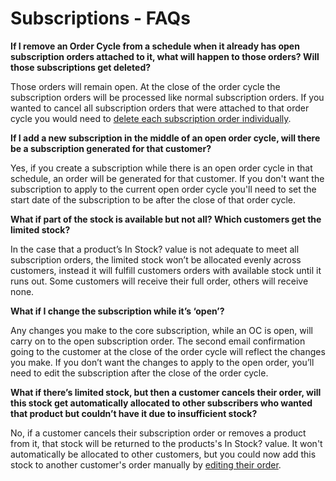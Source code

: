 # Subscriptions - FAQs

**If I remove an Order Cycle from a schedule when it already has open subscription orders attached to it, what will happen to those orders? Will those subscriptions get deleted?**

Those orders will remain open. At the close of the order cycle the subscription orders will be processed like normal subscription orders. If you wanted to cancel all subscription orders that were attached to that order cycle you would need to [delete each subscription order individually](subscriptions-creating-and-managing-orders.md#edit-a-customers-subscription).

**If I add a new subscription in the middle of an open order cycle, will there be a subscription generated for that customer?**

Yes, if you create a subscription while there is an open order cycle in that schedule, an order will be generated for that customer. If you don't want the subscription to apply to the current open order cycle you'll need to set the start date of the subscription to be after the close of that order cycle.

**What if part of the stock is available but not all? Which customers get the limited stock?**

In the case that a product’s In Stock? value is not adequate to meet all subscription orders, the limited stock won’t be allocated evenly across customers, instead it will fulfill customers orders with available stock until it runs out. Some customers will receive their full order, others will receive none.

**What if I change the subscription while it’s ‘open’?**

Any changes you make to the core subscription, while an OC is open, will carry on to the open subscription order. The second email confirmation going to the customer at the close of the order cycle will reflect the changes you make. If you don’t want the changes to apply to the open order, you’ll need to edit the subscription after the close of the order cycle.

**What if there’s limited stock, but then a customer cancels their order, will this stock get automatically allocated to other subscribers who wanted that product but couldn’t have it due to insufficient stock?**

No, if a customer cancels their subscription order or removes a product from it, that stock will be returned to the products's In Stock? value. It won't automatically be allocated to other customers, but you could now add this stock to another customer's order manually by [editing their order](../orders/view-orders.md#editing-an-order).

